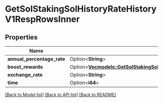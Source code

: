 # GetSolStakingSolHistoryRateHistoryV1RespRowsInner

## Properties

Name | Type | Description | Notes
------------ | ------------- | ------------- | -------------
**annual_percentage_rate** | Option<**String**> |  | [optional]
**boost_rewards** | Option<[**Vec<models::GetSolStakingSolHistoryRateHistoryV1RespRowsInnerBoostRewardsInner>**](GetSolStakingSolHistoryRateHistoryV1Resp_rows_inner_boostRewards_inner.md)> |  | [optional]
**exchange_rate** | Option<**String**> |  | [optional]
**time** | Option<**i64**> |  | [optional]

[[Back to Model list]](../README.md#documentation-for-models) [[Back to API list]](../README.md#documentation-for-api-endpoints) [[Back to README]](../README.md)


